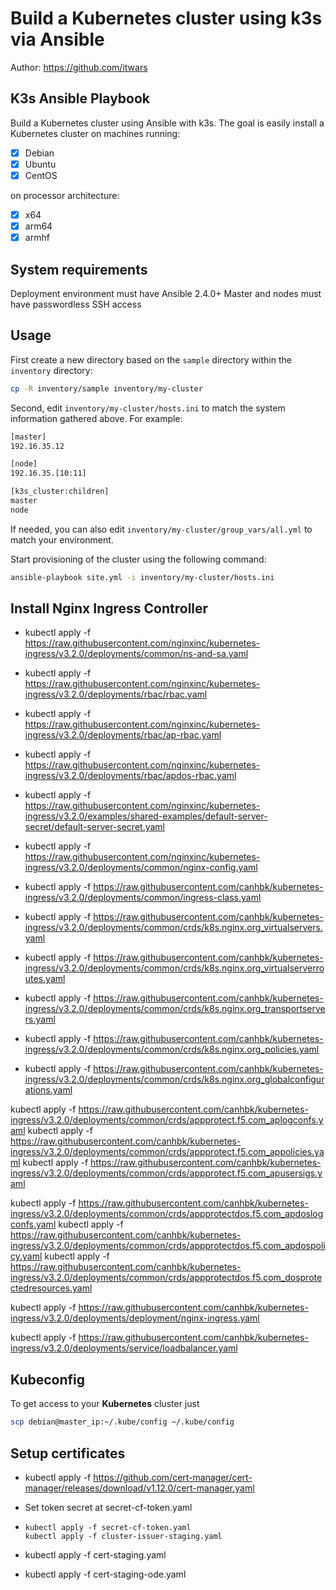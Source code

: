 # Build a Kubernetes cluster using k3s via Ansible

Author: <https://github.com/itwars>

## K3s Ansible Playbook

Build a Kubernetes cluster using Ansible with k3s. The goal is easily install a Kubernetes cluster on machines running:

- [x] Debian
- [x] Ubuntu
- [x] CentOS

on processor architecture:

- [x] x64
- [x] arm64
- [x] armhf

## System requirements

Deployment environment must have Ansible 2.4.0+
Master and nodes must have passwordless SSH access

## Usage

First create a new directory based on the `sample` directory within the `inventory` directory:

```bash
cp -R inventory/sample inventory/my-cluster
```

Second, edit `inventory/my-cluster/hosts.ini` to match the system information gathered above. For example:

```bash
[master]
192.16.35.12

[node]
192.16.35.[10:11]

[k3s_cluster:children]
master
node
```

If needed, you can also edit `inventory/my-cluster/group_vars/all.yml` to match your environment.

Start provisioning of the cluster using the following command:

```bash
ansible-playbook site.yml -i inventory/my-cluster/hosts.ini
```

## Install Nginx Ingress Controller

- kubectl apply -f https://raw.githubusercontent.com/nginxinc/kubernetes-ingress/v3.2.0/deployments/common/ns-and-sa.yaml
- kubectl apply -f https://raw.githubusercontent.com/nginxinc/kubernetes-ingress/v3.2.0/deployments/rbac/rbac.yaml
- kubectl apply -f https://raw.githubusercontent.com/nginxinc/kubernetes-ingress/v3.2.0/deployments/rbac/ap-rbac.yaml
- kubectl apply -f https://raw.githubusercontent.com/nginxinc/kubernetes-ingress/v3.2.0/deployments/rbac/apdos-rbac.yaml

- kubectl apply -f https://raw.githubusercontent.com/nginxinc/kubernetes-ingress/v3.2.0/examples/shared-examples/default-server-secret/default-server-secret.yaml
- kubectl apply -f https://raw.githubusercontent.com/nginxinc/kubernetes-ingress/v3.2.0/deployments/common/nginx-config.yaml
- kubectl apply -f https://raw.githubusercontent.com/canhbk/kubernetes-ingress/v3.2.0/deployments/common/ingress-class.yaml

- kubectl apply -f https://raw.githubusercontent.com/canhbk/kubernetes-ingress/v3.2.0/deployments/common/crds/k8s.nginx.org_virtualservers.yaml
- kubectl apply -f https://raw.githubusercontent.com/canhbk/kubernetes-ingress/v3.2.0/deployments/common/crds/k8s.nginx.org_virtualserverroutes.yaml
- kubectl apply -f https://raw.githubusercontent.com/canhbk/kubernetes-ingress/v3.2.0/deployments/common/crds/k8s.nginx.org_transportservers.yaml
- kubectl apply -f https://raw.githubusercontent.com/canhbk/kubernetes-ingress/v3.2.0/deployments/common/crds/k8s.nginx.org_policies.yaml
- kubectl apply -f https://raw.githubusercontent.com/canhbk/kubernetes-ingress/v3.2.0/deployments/common/crds/k8s.nginx.org_globalconfigurations.yaml

kubectl apply -f https://raw.githubusercontent.com/canhbk/kubernetes-ingress/v3.2.0/deployments/common/crds/appprotect.f5.com_aplogconfs.yaml
kubectl apply -f https://raw.githubusercontent.com/canhbk/kubernetes-ingress/v3.2.0/deployments/common/crds/appprotect.f5.com_appolicies.yaml
kubectl apply -f https://raw.githubusercontent.com/canhbk/kubernetes-ingress/v3.2.0/deployments/common/crds/appprotect.f5.com_apusersigs.yaml

kubectl apply -f https://raw.githubusercontent.com/canhbk/kubernetes-ingress/v3.2.0/deployments/common/crds/appprotectdos.f5.com_apdoslogconfs.yaml
kubectl apply -f https://raw.githubusercontent.com/canhbk/kubernetes-ingress/v3.2.0/deployments/common/crds/appprotectdos.f5.com_apdospolicy.yaml
kubectl apply -f https://raw.githubusercontent.com/canhbk/kubernetes-ingress/v3.2.0/deployments/common/crds/appprotectdos.f5.com_dosprotectedresources.yaml

kubectl apply -f https://raw.githubusercontent.com/canhbk/kubernetes-ingress/v3.2.0/deployments/deployment/nginx-ingress.yaml

kubectl apply -f https://raw.githubusercontent.com/canhbk/kubernetes-ingress/v3.2.0/deployments/service/loadbalancer.yaml

## Kubeconfig

To get access to your **Kubernetes** cluster just

```bash
scp debian@master_ip:~/.kube/config ~/.kube/config
```

## Setup certificates

- kubectl apply -f https://github.com/cert-manager/cert-manager/releases/download/v1.12.0/cert-manager.yaml

- Set token secret at secret-cf-token.yaml
-     kubectl apply -f secret-cf-token.yaml
      kubectl apply -f cluster-issuer-staging.yaml

- kubectl apply -f cert-staging.yaml
- kubectl apply -f cert-staging-ode.yaml

